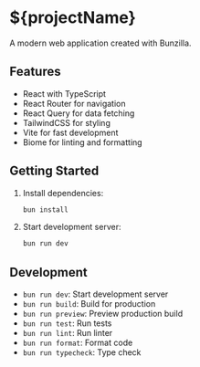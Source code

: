 # ${projectName}

A modern web application created with Bunzilla.

## Features

- React with TypeScript
- React Router for navigation
- React Query for data fetching
- TailwindCSS for styling
- Vite for fast development
- Biome for linting and formatting

## Getting Started

1. Install dependencies:
   ```bash
   bun install
   ```

2. Start development server:
   ```bash
   bun run dev
   ```

## Development

- `bun run dev`: Start development server
- `bun run build`: Build for production
- `bun run preview`: Preview production build
- `bun run test`: Run tests
- `bun run lint`: Run linter
- `bun run format`: Format code
- `bun run typecheck`: Type check
